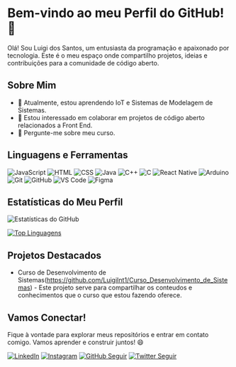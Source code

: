 # Bem-vindo ao meu Perfil do GitHub! 👋

Olá! Sou Luigi dos Santos, um entusiasta da programação e apaixonado por tecnologia. Este é o meu espaço onde compartilho projetos, ideias e contribuições para a comunidade de código aberto.

## Sobre Mim

- 🌱 Atualmente, estou aprendendo IoT e Sistemas de Modelagem de Sistemas.
- 👯 Estou interessado em colaborar em projetos de código aberto relacionados a Front End.
- 💬 Pergunte-me sobre meu curso.

## Linguagens e Ferramentas

![JavaScript](https://img.shields.io/badge/-JavaScript-F7DF1E?style=flat&logo=javascript&logoColor=black)
![HTML](https://img.shields.io/badge/-HTML5-E34F26?style=flat&logo=html5&logoColor=white)
![CSS](https://img.shields.io/badge/-CSS3-1572B6?style=flat&logo=css3&logoColor=white)
![Java](https://img.shields.io/badge/-Java-007396?style=flat&logo=java&logoColor=white)
![C++](https://img.shields.io/badge/-C%2B%2B-00599C?style=flat&logo=c%2B%2B&logoColor=white)
![C](https://img.shields.io/badge/-C-A8B9CC?style=flat&logo=c&logoColor=white)
![React Native](https://img.shields.io/badge/-ReactNative-0A2930?style=flat&logo=React&logoColor=2ECFF2)
![Arduino](https://img.shields.io/badge/-Arduino-00979D?style=flat&logo=arduino&logoColor=white)
![Git](https://img.shields.io/badge/-Git-F05032?style=flat&logo=git&logoColor=white)
![GitHub](https://img.shields.io/badge/-GitHub-181717?style=flat&logo=github&logoColor=white)
![VS Code](https://img.shields.io/badge/-VS%20Code-007ACC?style=flat&logo=visual-studio-code&logoColor=white)
![Figma](https://img.shields.io/badge/-Figma-F24E1E?style=flat&logo=figma&logoColor=white)







## Estatísticas do Meu Perfil

![Estatísticas do GitHub](https://github-readme-stats.vercel.app/api?username=LuigiInt1&show_icons=true&theme=radical)

[![Top Linguagens](https://github-readme-stats.vercel.app/api/top-langs/?username=LuigiInt1&layout=compact&theme=radical)](https://github.com/LuigiInt1)

## Projetos Destacados

- Curso de Desenvolvimento de Sistemas(https://github.com/LuigiInt1/Curso_Desenvolvimento_de_Sistemas) - Este projeto serve para compartilhar os conteudos e conhecimentos que o curso que estou fazendo oferece.

## Vamos Conectar!

Fique à vontade para explorar meus repositórios e entrar em contato comigo. Vamos aprender e construir juntos! 😄

[![LinkedIn](https://img.shields.io/badge/-LinkedIn-0077B5?style=flat&logo=linkedin&logoColor=white)](https://www.linkedin.com/in/luigi-dos-santos-bernardo-775335250/)
[![Instagram](https://img.shields.io/badge/-Instagram-E4405F?style=flat&logo=instagram&logoColor=white)](https://www.instagram.com/luigi_s4ntos/)
[![GitHub Seguir](https://img.shields.io/github/followers/LuigiInt1?label=Siga%20no%20GitHub&style=social)](https://github.com/LuigiInt1)
[![Twitter Seguir](https://img.shields.io/twitter/follow/SeuPerfil?label=Siga%20no%20Twitter&style=social)](https://twitter.com/SeuPerfil)

